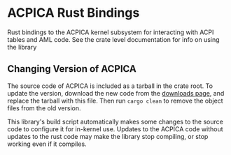# ACPICA Rust Bindings
Rust bindings to the ACPICA kernel subsystem for interacting with ACPI tables and AML code. See the crate level documentation for info on using the library

## Changing Version of ACPICA
The source code of ACPICA is included as a tarball in the crate root. To update the version, download the new code from the [downloads page], and replace the tarball with this file. Then run `cargo clean` to remove the object files from the old version.

This library's build script automatically makes some changes to the source code to configure it for in-kernel use. Updates to the ACPICA code without updates to the rust code may make the library stop compiling, or stop working even if it compiles. 

[downloads page]: https://www.intel.com/content/www/us/en/download/776307/acpi-component-architecture-downloads-unix-format-source-code-and-build-environment-with-a-dual-license.html